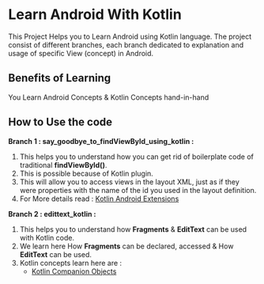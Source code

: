# Learn Android With Kotlin

This Project Helps you to Learn Android using Kotlin language. 
The project consist of different branches, each branch dedicated to explanation and usage of specific View (concept) in Android.

## Benefits of Learning
You Learn Android Concepts & Kotlin Concepts hand-in-hand

## How to Use the code

**Branch 1 : say_goodbye_to_findViewById_using_kotlin :**
1. This helps you to understand how you can get rid of boilerplate code of traditional **findViewById()**. 
2. This is possible because of Kotlin plugin.
3. This will allow you to access views in the layout XML, just as if they were properties with the name of the id you used in the layout definition.
4. For More details read : [Kotlin Android Extensions](https://antonioleiva.com/kotlin-android-extensions/)

**Branch 2 : edittext_kotlin :**
1. This helps you to understand how **Fragments** & **EditText** can be used with Kotlin code.
2. We learn here How **Fragments** can be declared, accessed & How **EditText** can be used.
3. Kotlin concepts learn here are : 
   - [Kotlin Companion Objects](https://kotlinlang.org/docs/tutorials/kotlin-for-py/objects-and-companion-objects.html)


